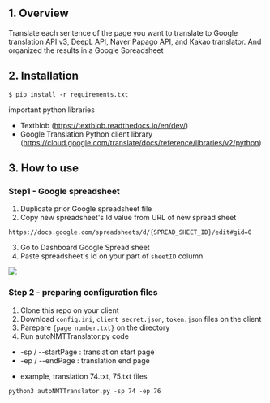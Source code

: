 ## 1. Overview

Translate each sentence of the page you want to translate to Google translation API v3, DeepL API, Naver Papago API, and Kakao translator. And organized the results in a Google Spreadsheet

## 2. Installation

```
$ pip install -r requirements.txt
```

important python libraries

* Textblob (https://textblob.readthedocs.io/en/dev/)
* Google Translation Python client library (https://cloud.google.com/translate/docs/reference/libraries/v2/python)

## 3. How to use

### Step1 - Google spreadsheet

1.  Duplicate prior Google spreadsheet file 
2.  Copy new spreadsheet's Id value from URL of new spread sheet

```
https://docs.google.com/spreadsheets/d/{SPREAD_SHEET_ID}/edit#gid=0
```

3.  Go to Dashboard Google Spread sheet
4.  Paste spreadsheet's Id on your part of `sheetID` column

![](https://hackmd.io/_uploads/SJwBB2iun.png)

### Step 2 - preparing configuration files

1. Clone this repo on your client
1. Download `config.ini`, `client_secret.json`, `token.json` files on the client 
2. Parepare `{page number.txt}` on the directory
3. Run autoNMTTranslator.py code

* -sp / --startPage : translation start page
* -ep / --endPage : translation end page

- example, translation 74.txt, 75.txt files

```
python3 autoNMTTranslator.py -sp 74 -ep 76
